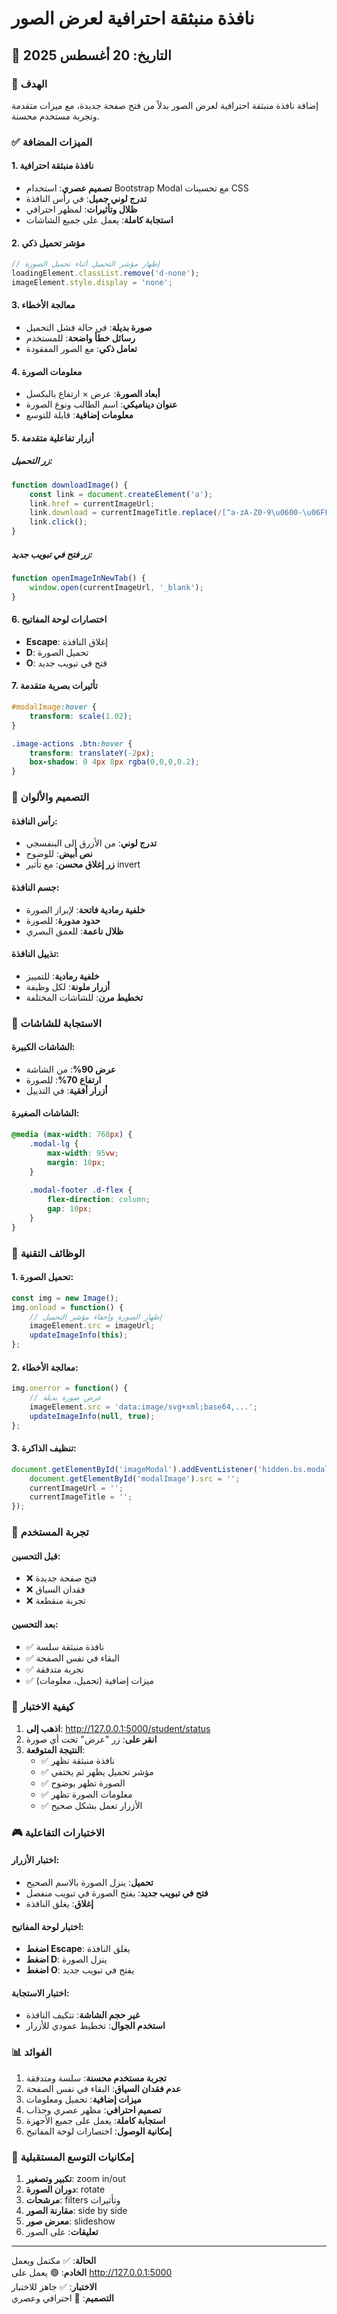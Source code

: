 # نافذة منبثقة احترافية لعرض الصور

## 📅 التاريخ: 20 أغسطس 2025

### 🎯 الهدف
إضافة نافذة منبثقة احترافية لعرض الصور بدلاً من فتح صفحة جديدة، مع ميزات متقدمة وتجربة مستخدم محسنة.

### ✅ الميزات المضافة

#### 1. نافذة منبثقة احترافية
- **تصميم عصري**: استخدام Bootstrap Modal مع تحسينات CSS
- **تدرج لوني جميل**: في رأس النافذة
- **ظلال وتأثيرات**: لمظهر احترافي
- **استجابة كاملة**: يعمل على جميع الشاشات

#### 2. مؤشر تحميل ذكي
```javascript
// إظهار مؤشر التحميل أثناء تحميل الصورة
loadingElement.classList.remove('d-none');
imageElement.style.display = 'none';
```

#### 3. معالجة الأخطاء
- **صورة بديلة**: في حالة فشل التحميل
- **رسائل خطأ واضحة**: للمستخدم
- **تعامل ذكي**: مع الصور المفقودة

#### 4. معلومات الصورة
- **أبعاد الصورة**: عرض × ارتفاع بالبكسل
- **عنوان ديناميكي**: اسم الطالب ونوع الصورة
- **معلومات إضافية**: قابلة للتوسع

#### 5. أزرار تفاعلية متقدمة

##### زر التحميل:
```javascript
function downloadImage() {
    const link = document.createElement('a');
    link.href = currentImageUrl;
    link.download = currentImageTitle.replace(/[^a-zA-Z0-9\u0600-\u06FF]/g, '_') + '.jpg';
    link.click();
}
```

##### زر فتح في تبويب جديد:
```javascript
function openImageInNewTab() {
    window.open(currentImageUrl, '_blank');
}
```

#### 6. اختصارات لوحة المفاتيح
- **Escape**: إغلاق النافذة
- **D**: تحميل الصورة
- **O**: فتح في تبويب جديد

#### 7. تأثيرات بصرية متقدمة
```css
#modalImage:hover {
    transform: scale(1.02);
}

.image-actions .btn:hover {
    transform: translateY(-2px);
    box-shadow: 0 4px 8px rgba(0,0,0,0.2);
}
```

### 🎨 التصميم والألوان

#### رأس النافذة:
- **تدرج لوني**: من الأزرق إلى البنفسجي
- **نص أبيض**: للوضوح
- **زر إغلاق محسن**: مع تأثير invert

#### جسم النافذة:
- **خلفية رمادية فاتحة**: لإبراز الصورة
- **حدود مدورة**: للصورة
- **ظلال ناعمة**: للعمق البصري

#### تذييل النافذة:
- **خلفية رمادية**: للتمييز
- **أزرار ملونة**: لكل وظيفة
- **تخطيط مرن**: للشاشات المختلفة

### 📱 الاستجابة للشاشات

#### الشاشات الكبيرة:
- **عرض 90%**: من الشاشة
- **ارتفاع 70%**: للصورة
- **أزرار أفقية**: في التذييل

#### الشاشات الصغيرة:
```css
@media (max-width: 768px) {
    .modal-lg {
        max-width: 95vw;
        margin: 10px;
    }
    
    .modal-footer .d-flex {
        flex-direction: column;
        gap: 10px;
    }
}
```

### 🔧 الوظائف التقنية

#### 1. تحميل الصورة:
```javascript
const img = new Image();
img.onload = function() {
    // إظهار الصورة وإخفاء مؤشر التحميل
    imageElement.src = imageUrl;
    updateImageInfo(this);
};
```

#### 2. معالجة الأخطاء:
```javascript
img.onerror = function() {
    // عرض صورة بديلة
    imageElement.src = 'data:image/svg+xml;base64,...';
    updateImageInfo(null, true);
};
```

#### 3. تنظيف الذاكرة:
```javascript
document.getElementById('imageModal').addEventListener('hidden.bs.modal', function() {
    document.getElementById('modalImage').src = '';
    currentImageUrl = '';
    currentImageTitle = '';
});
```

### 🎯 تجربة المستخدم

#### قبل التحسين:
- ❌ فتح صفحة جديدة
- ❌ فقدان السياق
- ❌ تجربة منقطعة

#### بعد التحسين:
- ✅ نافذة منبثقة سلسة
- ✅ البقاء في نفس الصفحة
- ✅ تجربة متدفقة
- ✅ ميزات إضافية (تحميل، معلومات)

### 🧪 كيفية الاختبار

1. **اذهب إلى**: http://127.0.0.1:5000/student/status
2. **انقر على**: زر "عرض" تحت أي صورة
3. **النتيجة المتوقعة**: 
   - ✅ نافذة منبثقة تظهر
   - ✅ مؤشر تحميل يظهر ثم يختفي
   - ✅ الصورة تظهر بوضوح
   - ✅ معلومات الصورة تظهر
   - ✅ الأزرار تعمل بشكل صحيح

### 🎮 الاختبارات التفاعلية

#### اختبار الأزرار:
- **تحميل**: ينزل الصورة بالاسم الصحيح
- **فتح في تبويب جديد**: يفتح الصورة في تبويب منفصل
- **إغلاق**: يغلق النافذة

#### اختبار لوحة المفاتيح:
- **اضغط Escape**: يغلق النافذة
- **اضغط D**: ينزل الصورة
- **اضغط O**: يفتح في تبويب جديد

#### اختبار الاستجابة:
- **غير حجم الشاشة**: تتكيف النافذة
- **استخدم الجوال**: تخطيط عمودي للأزرار

### 📊 الفوائد

1. **تجربة مستخدم محسنة**: سلسة ومتدفقة
2. **عدم فقدان السياق**: البقاء في نفس الصفحة
3. **ميزات إضافية**: تحميل ومعلومات
4. **تصميم احترافي**: مظهر عصري وجذاب
5. **استجابة كاملة**: يعمل على جميع الأجهزة
6. **إمكانية الوصول**: اختصارات لوحة المفاتيح

### 🔮 إمكانيات التوسع المستقبلية

1. **تكبير وتصغير**: zoom in/out
2. **دوران الصورة**: rotate
3. **مرشحات**: filters وتأثيرات
4. **مقارنة الصور**: side by side
5. **معرض صور**: slideshow
6. **تعليقات**: على الصور

---
**الحالة**: ✅ مكتمل ويعمل  
**الخادم**: 🟢 يعمل على http://127.0.0.1:5000  
**الاختبار**: ✅ جاهز للاختبار  
**التصميم**: 🎨 احترافي وعصري